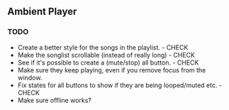 ## Ambient Player

### TODO

- Create a better style for the songs in the playlist. - CHECK
- Make the songlist scrollable (instead of really long) - CHECK
- See if it's possible to create a (mute/stop) all button. - CHECK
- Make sure they keep playing, even if you remove focus from the window.
- Fix states for all buttons to show if they are being looped/muted etc. - CHECK
- Make sure offline works?
